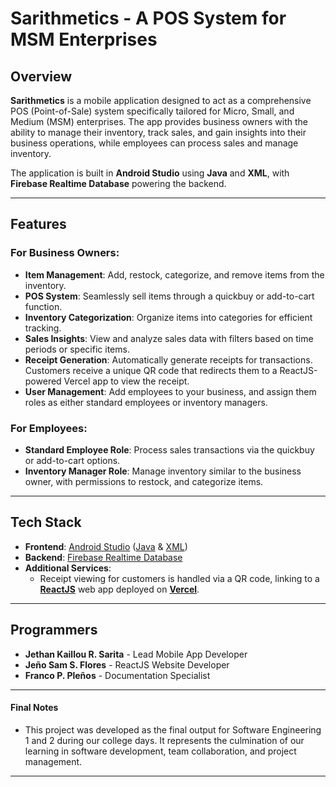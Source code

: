 # Sarithmetics - A POS System for MSM Enterprises

## Overview
**Sarithmetics** is a mobile application designed to act as a comprehensive POS (Point-of-Sale) system specifically tailored for Micro, Small, and Medium (MSM) enterprises. The app provides business owners with the ability to manage their inventory, track sales, and gain insights into their business operations, while employees can process sales and manage inventory. 

The application is built in **Android Studio** using **Java** and **XML**, with **Firebase Realtime Database** powering the backend.

---

## Features

### For Business Owners:
- **Item Management**: Add, restock, categorize, and remove items from the inventory.
- **POS System**: Seamlessly sell items through a quickbuy or add-to-cart function.
- **Inventory Categorization**: Organize items into categories for efficient tracking.
- **Sales Insights**: View and analyze sales data with filters based on time periods or specific items.
- **Receipt Generation**: Automatically generate receipts for transactions. Customers receive a unique QR code that redirects them to a ReactJS-powered Vercel app to view the receipt.
- **User Management**: Add employees to your business, and assign them roles as either standard employees or inventory managers.

### For Employees:
- **Standard Employee Role**: Process sales transactions via the quickbuy or add-to-cart options.
- **Inventory Manager Role**: Manage inventory similar to the business owner, with permissions to restock, and categorize items.

---

## Tech Stack

- **Frontend**: [Android Studio](https://developer.android.com/studio?gad_source=1&gclid=CjwKCAjwpbi4BhByEiwAMC8JnbPdLaTHRtcl_3Kt_RPRWEzeocT5E8BupR5jQEAGvcZvXOyMxQ7GfhoCWeEQAvD_BwE&gclsrc=aw.ds) ([Java](https://www.java.com/en/) & [XML](https://developer.mozilla.org/en-US/docs/Web/XML/XML_introduction))
- **Backend**: [Firebase Realtime Database](https://firebase.google.com)
- **Additional Services**: 
  - Receipt viewing for customers is handled via a QR code, linking to a [**ReactJS**](https://react.dev) web app deployed on [**Vercel**](https://vercel.com).

---

## Programmers

- **Jethan Kaillou R. Sarita** - Lead Mobile App Developer
- **Jeño Sam S. Flores** - ReactJS Website Developer
- **Franco P. Pleños** - Documentation Specialist

---

#### Final Notes

- This project was developed as the final output for Software Engineering 1 and 2 during our college days. It represents the culmination of our learning in software development, team collaboration, and project management.

---

